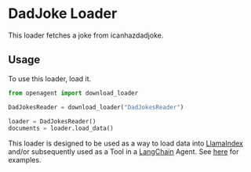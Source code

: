 # DadJoke Loader

This loader fetches a joke from icanhazdadjoke.

## Usage

To use this loader, load it.

```python
from openagent import download_loader

DadJokesReader = download_loader("DadJokesReader")

loader = DadJokesReader()
documents = loader.load_data()
```

This loader is designed to be used as a way to load data into [LlamaIndex](https://github.com/jerryjliu/gpt_index/tree/main/gpt_index) and/or subsequently used as a Tool in a [LangChain](https://github.com/hwchase17/langchain) Agent. See [here](https://github.com/emptycrown/llama-hub/tree/main) for examples.
